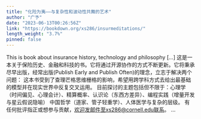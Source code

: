 ```yaml
---
title: "化险为夷——与复杂性和波动性共舞的艺术"
author: "广予"
date: "2023-06-13T00:26:56Z"
link: "https://bookdown.org/xs286/insurmeditations/"
length_weight: "3.7%"
pinned: false
---
```


This is book about insurance history, technology and philosophy [...] 这是一本关于保险历史、金融和科技的书。它将通过开源协作的方式不断更新。它将秉承尽早出版，经常出版(Publish Early and
Publish Often)的理念，立志于解决两个问题： 这本书受到了查理芒格思维栅格的影响，希望用跨学科方式去给出最基础的模型并在现实世界中反复交叉运用。
目前探讨的主题包括但不限于：心理学（时间偏见、心理会计）、精算概率、认识论（东西方差异）、编程实践（增量开发与星云假说隐喻）
中国哲学（道家、管子轻重学）、人体医学与复杂的层级。 有任何批评指正或想参与贡献，欢迎发邮件至xs286@cornell.edu联系。 ...
